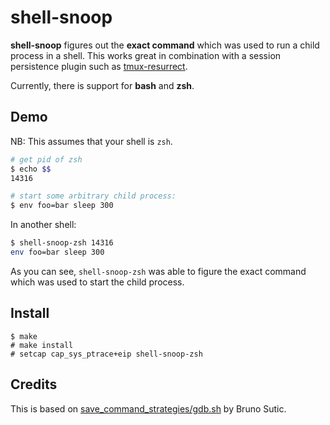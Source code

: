 # shell-snoop

**shell-snoop** figures out the **exact command** which was used to run a child process in a shell.
This works great in combination with a session persistence plugin such as [tmux-resurrect](https://github.com/tmux-plugins/tmux-resurrect).

Currently, there is support for **bash** and **zsh**.

## Demo

NB: This assumes that your shell is `zsh`.

```bash
# get pid of zsh
$ echo $$
14316

# start some arbitrary child process:
$ env foo=bar sleep 300
``` 

In another shell:

```bash
$ shell-snoop-zsh 14316
env foo=bar sleep 300
```

As you can see, `shell-snoop-zsh` was able to figure the exact command which was used to start the child process.

## Install

```
$ make
# make install
# setcap cap_sys_ptrace+eip shell-snoop-zsh
```

## Credits

This is based on [save_command_strategies/gdb.sh](https://github.com/tmux-plugins/tmux-resurrect/blob/8ebda79f6881d84a0cdc144ad5f20395eb0dd846/save_command_strategies/gdb.sh) by Bruno Sutic.

